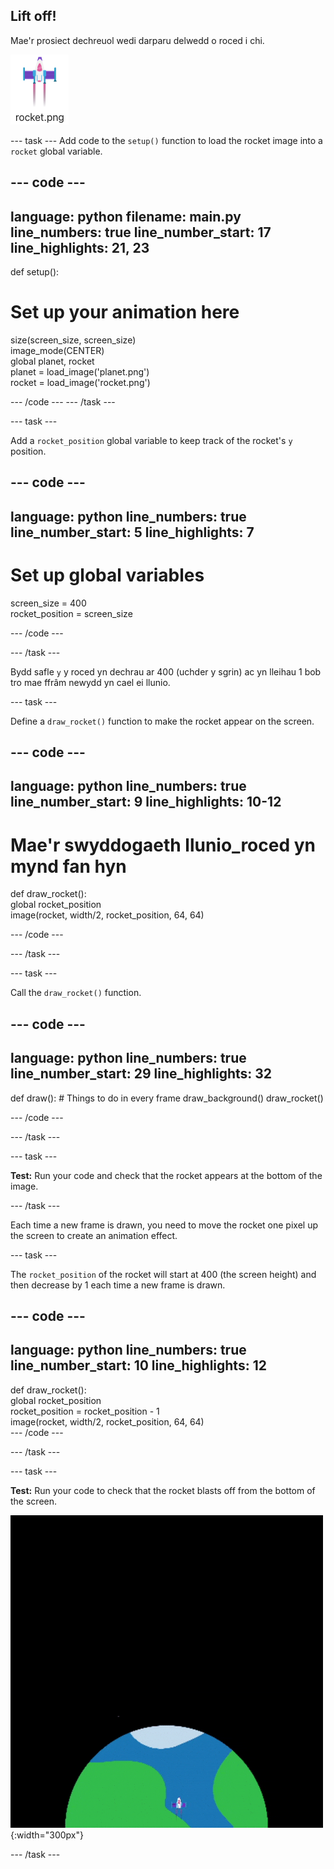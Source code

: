 ## Lift off!

Mae'r prosiect dechreuol wedi darparu delwedd o roced i chi.

![Delwedd o'r roced yn llyfrgell ddelweddau Trinket.](images/rocket_image.png)

--- task --- Add code to the `setup()` function to load the rocket image into a `rocket` global variable.

<div class="c-project-code">

--- code ---
---
language: python filename: main.py line_numbers: true line_number_start: 17
line_highlights: 21, 23
---

def setup():   
# Set up your animation here   
size(screen_size, screen_size)   
image_mode(CENTER)   
global planet, rocket   
planet = load_image('planet.png')    
rocket = load_image('rocket.png')

--- /code --- --- /task ---

--- task ---

Add a `rocket_position` global variable to keep track of the rocket's `y` position.

--- code ---
---
language: python line_numbers: true line_number_start: 5
line_highlights: 7
---

# Set up global variables
screen_size = 400    
rocket_position = screen_size

--- /code ---

--- /task ---


Bydd safle `y` y roced yn dechrau ar 400 (uchder y sgrin) ac yn lleihau 1 bob tro mae ffrâm newydd yn cael ei llunio.


--- task ---

Define a `draw_rocket()` function to make the rocket appear on the screen.

--- code ---
---
language: python line_numbers: true line_number_start: 9
line_highlights: 10-12
---

# Mae'r swyddogaeth llunio_roced yn mynd fan hyn
def draw_rocket():   
global rocket_position      
image(rocket, width/2, rocket_position, 64, 64)


--- /code ---

--- /task ---

--- task ---

Call the `draw_rocket()` function.

--- code ---
---
language: python line_numbers: true line_number_start: 29
line_highlights: 32
---

def draw(): # Things to do in every frame draw_background() draw_rocket()


--- /code ---

--- /task ---

--- task ---

**Test:** Run your code and check that the rocket appears at the bottom of the image.


--- /task ---


Each time a new frame is drawn, you need to move the rocket one pixel up the screen to create an animation effect.


--- task ---

The `rocket_position` of the rocket will start at 400 (the screen height) and then decrease by 1 each time a new frame is drawn.

--- code ---
---
language: python line_numbers: true line_number_start: 10
line_highlights: 12
---

def draw_rocket():   
global rocket_position     
rocket_position = rocket_position - 1    
image(rocket, width/2, rocket_position, 64, 64)    
--- /code ---

--- /task ---


--- task ---

**Test:** Run your code to check that the rocket blasts off from the bottom of the screen.


![A rocket flying at a steady speed from the bottom to the top of the screen.](images/fly.gif){:width="300px"}

--- /task ---
